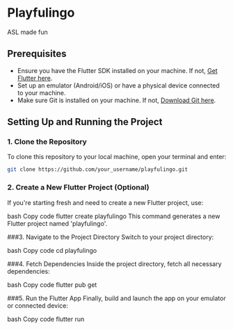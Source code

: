 # Playfulingo

ASL made fun 

## Prerequisites

- Ensure you have the Flutter SDK installed on your machine. If not, [Get Flutter here](https://flutter.dev/docs/get-started/install).
- Set up an emulator (Android/iOS) or have a physical device connected to your machine.
- Make sure Git is installed on your machine. If not, [Download Git here](https://git-scm.com/book/en/v2/Getting-Started-Installing-Git).

## Setting Up and Running the Project

### 1. Clone the Repository
To clone this repository to your local machine, open your terminal and enter:
```bash
git clone https://github.com/your_username/playfulingo.git
```

### 2. Create a New Flutter Project (Optional)
If you're starting fresh and need to create a new Flutter project, use:

bash
Copy code
flutter create playfulingo
This command generates a new Flutter project named 'playfulingo'.

###3. Navigate to the Project Directory
Switch to your project directory:

bash
Copy code
cd playfulingo

###4. Fetch Dependencies
Inside the project directory, fetch all necessary dependencies:

bash
Copy code
flutter pub get

###5. Run the Flutter App
Finally, build and launch the app on your emulator or connected device:

bash
Copy code
flutter run









